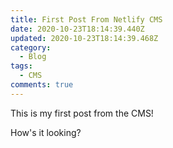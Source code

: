 ```yaml
---
title: First Post From Netlify CMS
date: 2020-10-23T18:14:39.440Z
updated: 2020-10-23T18:14:39.468Z
category:
  - Blog
tags:
  - CMS
comments: true
---
```

This is my first post from the CMS!

How's it looking?